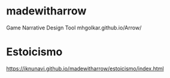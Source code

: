 # madewitharrow
 Game Narrative Design Tool mhgolkar.github.io/Arrow/ 
 
# Estoicismo
 https://iknunavi.github.io/madewitharrow/estoicismo/index.html
